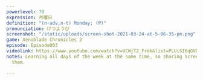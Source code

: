 ```yaml
---
powerlevel: 70
expression: 月曜日
definition: "(n-adv,n-t) Monday; (P)"
pronunciation: げつようび
screenshot: "/static/uploads/screen-shot-2021-03-24-at-5-06-35-pm.png"
game: Xenoblade Chronicles 2
episode: Episode003
videolink: https://www.youtube.com/watch?v=UCWjT2_Frdk&list=PLUiSI6qGVDKsXmMW0GnjV--kUTLhsKN-K&index=4
notes: Learning all days of the week at the same time, so sharing screenshots amongst
  them.

---
```

